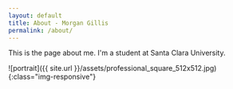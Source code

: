 ```yaml
---
layout: default
title: About - Morgan Gillis
permalink: /about/
---
```


This is the page about me. I'm a student at Santa Clara University.

![portrait]({{ site.url }}/assets/professional_square_512x512.jpg){:class="img-responsive"}
